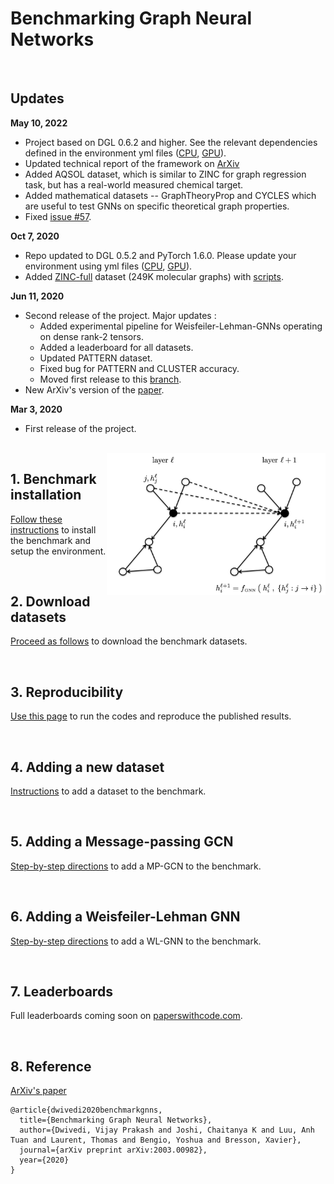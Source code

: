 

# Benchmarking Graph Neural Networks

<br>

## Updates

**May 10, 2022**
* Project based on DGL 0.6.2 and higher. See the relevant dependencies defined in the environment yml files ([CPU](./environment_cpu.yml), [GPU](./environment_gpu.yml)).  
* Updated technical report of the framework on [ArXiv](https://arxiv.org/pdf/2003.00982.pdf)
* Added AQSOL dataset, which is similar to ZINC for graph regression task, but has a real-world measured chemical target. 
* Added mathematical datasets -- GraphTheoryProp and CYCLES which are useful to test GNNs on specific theoretical graph properties.  
* Fixed [issue #57](https://github.com/graphdeeplearning/benchmarking-gnns/issues/57).  

**Oct 7, 2020**
* Repo updated to DGL 0.5.2 and PyTorch 1.6.0. Please update your environment using yml files ([CPU](./environment_cpu.yml), [GPU](./environment_gpu.yml)).
* Added [ZINC-full](./data/script_download_molecules.sh) dataset (249K molecular graphs) with [scripts](./scripts/ZINC-full/).


**Jun 11, 2020**
* Second release of the project. Major updates : 
	+ Added experimental pipeline for Weisfeiler-Lehman-GNNs operating on dense rank-2 tensors.
	+ Added a leaderboard for all datasets.
	+ Updated PATTERN dataset.
	+ Fixed bug for PATTERN and CLUSTER accuracy.
	+ Moved first release to this [branch](https://github.com/graphdeeplearning/benchmarking-gnns/tree/arXivV1).
* New ArXiv's version of the [paper](https://arxiv.org/pdf/2003.00982.pdf).


**Mar 3, 2020**
* First release of the project.



<br>

<img src="./docs/gnns.jpg" align="right" width="350"/>


## 1. Benchmark installation

[Follow these instructions](./docs/01_benchmark_installation.md) to install the benchmark and setup the environment.


<br>

## 2. Download datasets

[Proceed as follows](./docs/02_download_datasets.md) to download the benchmark datasets.


<br>

## 3. Reproducibility 

[Use this page](./docs/03_run_codes.md) to run the codes and reproduce the published results.


<br>

## 4. Adding a new dataset 

[Instructions](./docs/04_add_dataset.md) to add a dataset to the benchmark.


<br>

## 5. Adding a Message-passing GCN

[Step-by-step directions](./docs/05_add_mpgcn.md) to add a MP-GCN to the benchmark.


<br>

## 6. Adding a Weisfeiler-Lehman GNN

[Step-by-step directions](./docs/06_add_wlgnn.md) to add a WL-GNN to the benchmark.


<br>

## 7. Leaderboards

Full leaderboards coming soon on [paperswithcode.com](https://paperswithcode.com/paper/benchmarking-graph-neural-networks).


<br>

## 8. Reference 

[ArXiv's paper](https://arxiv.org/pdf/2003.00982.pdf)
```
@article{dwivedi2020benchmarkgnns,
  title={Benchmarking Graph Neural Networks},
  author={Dwivedi, Vijay Prakash and Joshi, Chaitanya K and Luu, Anh Tuan and Laurent, Thomas and Bengio, Yoshua and Bresson, Xavier},
  journal={arXiv preprint arXiv:2003.00982},
  year={2020}
}
```



<br><br><br>

